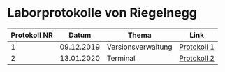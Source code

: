 # Laborprotokolle von Riegelnegg


Protokoll NR | Datum | Thema | Link
------------ | ----- | ----- | ----
1 | 09.12.2019 | Versionsverwaltung | [Protokoll 1](https://github.com/HTLMechatronics/m17-3ahme-la1-sx/blob/rielum17/Protokoll/protokoll-1_rielum17_2019-12-09.md)
2|13.01.2020|Terminal|[Protokoll 2](m17-3ahme-la1-sx/Protokoll/protokoll-2_rielum17_2020-01-13.md)
